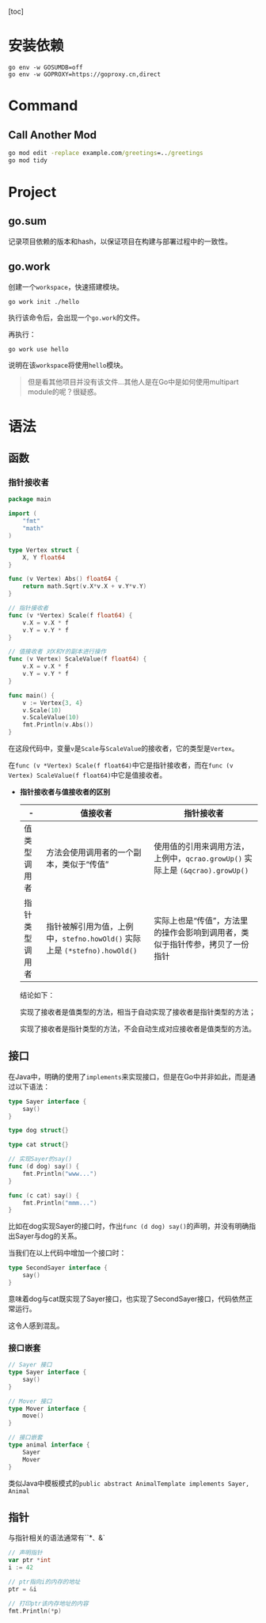 [toc]

# 安装依赖

``` shell
go env -w GOSUMDB=off
go env -w GOPROXY=https://goproxy.cn,direct
```

# Command

## Call Another Mod

``` bat
go mod edit -replace example.com/greetings=../greetings
go mod tidy	
```

# Project

## go.sum

记录项目依赖的版本和hash，以保证项目在构建与部署过程中的一致性。

## go.work

创建一个`workspace`，快速搭建模块。

``` shell
go work init ./hello
```

执行该命令后，会出现一个`go.work`的文件。

再执行：

``` shell
go work use hello
```

说明在该`workspace`将使用`hello`模块。

> 但是看其他项目并没有该文件...其他人是在Go中是如何使用multipart module的呢？很疑惑。

# 语法

## 函数

### 指针接收者

``` go
package main

import (
	"fmt"
	"math"
)

type Vertex struct {
	X, Y float64
}

func (v Vertex) Abs() float64 {
	return math.Sqrt(v.X*v.X + v.Y*v.Y)
}

// 指针接收者
func (v *Vertex) Scale(f float64) {
	v.X = v.X * f
	v.Y = v.Y * f
}

// 值接收者 对X和Y的副本进行操作
func (v Vertex) ScaleValue(f float64) {
	v.X = v.X * f
	v.Y = v.Y * f
}

func main() {
	v := Vertex{3, 4}
	v.Scale(10)
	v.ScaleValue(10)
	fmt.Println(v.Abs())
}
```

在这段代码中，变量`v`是`Scale`与`ScaleValue`的接收者，它的类型是`Vertex`。

在`func (v *Vertex) Scale(f float64)`中它是指针接收者，而在`func (v Vertex) ScaleValue(f float64)`中它是值接收者。

- **指针接收者与值接收者的区别**

  | -              | 值接收者                                                     | 指针接收者                                                   |
  | -------------- | ------------------------------------------------------------ | ------------------------------------------------------------ |
  | 值类型调用者   | 方法会使用调用者的一个副本，类似于“传值”                     | 使用值的引用来调用方法，上例中，`qcrao.growUp()` 实际上是 `(&qcrao).growUp()` |
  | 指针类型调用者 | 指针被解引用为值，上例中，`stefno.howOld()` 实际上是 `(*stefno).howOld()` | 实际上也是“传值”，方法里的操作会影响到调用者，类似于指针传参，拷贝了一份指针 |

  结论如下：

  实现了接收者是值类型的方法，相当于自动实现了接收者是指针类型的方法；

  实现了接收者是指针类型的方法，不会自动生成对应接收者是值类型的方法。

## 接口

在Java中，明确的使用了`implements`来实现接口，但是在Go中并非如此，而是通过以下语法：

``` go
type Sayer interface {
	say()
}

type dog struct{}

type cat struct{}

// 实现Sayer的say()
func (d dog) say() {
	fmt.Println("www...")
}

func (c cat) say() {
	fmt.Println("mmm...")
}
```

比如在dog实现Sayer的接口时，作出`func (d dog) say()`的声明，并没有明确指出Sayer与dog的关系。

当我们在以上代码中增加一个接口时：

``` go
type SecondSayer interface {
    say()
}
```

意味着dog与cat既实现了Sayer接口，也实现了SecondSayer接口，代码依然正常运行。

这令人感到混乱。

### 接口嵌套

``` go
// Sayer 接口
type Sayer interface {
    say()
}

// Mover 接口
type Mover interface {
    move()
}

// 接口嵌套
type animal interface {
    Sayer
    Mover
}
```

类似Java中模板模式的`public abstract AnimalTemplate implements Sayer, Animal`

## 指针

与指针相关的语法通常有``*`、`&`

``` go
// 声明指针
var ptr *int
i := 42

// ptr指向i的内存的地址
ptr = &i

// 打印ptr该内存地址的内容
fmt.Println(*p)
```

